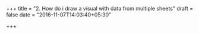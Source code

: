 +++
title = "2. How do i draw a visual with data from multiple sheets"
draft = false
date = "2016-11-07T14:03:40+05:30"

+++

